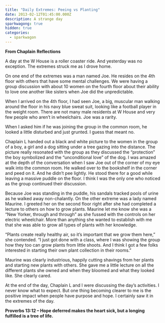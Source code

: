 ```yaml
---
title: "Daily Extremes: Peeing vs Planting"
date: 2013-02-12T01:45:00.000Z
description: A strange day
sparkwagong: true
hidden: true
categories:
  - sparkwagon
---
```

**From Chaplain** **Reflections** 

A day at the W House is a roller coaster ride. And yesterday was no exception. The extremes struck me as I drove home. 

On one end of the extremes was a man named Joe. He resides on the 4th floor with others that have some mental challenges. We were having a group discussion with about 10 women on the fourth floor about their ability to love one another like sisters when Joe did the unpredictable. 

When I arrived on the 4th floor, I had seen Joe, a big, muscular man walking around the floor in his navy blue sweat suit, looking like a football player in the weight room. There are not many male residents at W House and very few people who aren’t in wheelchairs. Joe was a rarity. 

When I asked him if he was joining the group in the common room, he looked a little disturbed and just grunted. I guess that meant no. 

Chaplain L handed out a black and white picture to the women in the group of a boy, a girl and a dog sitting under a tree gazing into the distance. The picture really resonated with the group as they discussed the “protection” the boy symbolized and the “unconditional love” of the dog. I was amazed at the depth of the conversation when I saw Joe out of the corner of my eye walk into the common room. He walked over to the bookshelf in the corner and peed on it. And he didn’t pee lightly. He stood there for a good while leaving a massive puddle on the floor. I think I was the only one who noticed as the group continued their discussion. 

Because Joe was standing in the puddle, his sandals tracked pools of urine as he walked away non-chalantly. On the other extreme was a lady named Maurine. I greeted her on the second floor right after she had completed a lecture to others on how to grow plants. Maurine let me know she was a “New Yorker, through and through” as she fussed with the controls on her electric wheelchair. More than anything she wanted to establish with me that she was able to grow all types of plants with her knowledge. 

“Plants create really healthy air, so it’s important that we grow them here,” she contended. “I just got done with a class, where I was showing the group how they too can grow plants from little shoots. And I think I got a few folks interested in starting their own plant collection in their rooms.” 

Maurine was clearly industrious, happily cutting shavings from her plants and starting new plants with others. She gave me a little lecture on all the different plants she owned and when they bloomed and what they looked like. She clearly cared. 

At the end of the day, Chaplain L and I were discussing the day’s activities. I never know what to expect. But one thing becoming clearer to me is the positive impact when people have purpose and hope. I certainly saw it in the extremes of the day. 

**Proverbs 13:12 – Hope deferred makes the heart sick, but a longing fulfilled is a tree of life.**